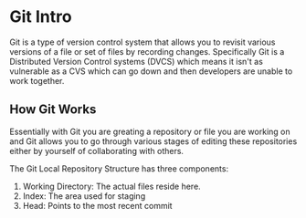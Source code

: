 
# Git Intro

Git is a type of version control system that allows you to revisit various versions of a file or set of files by recording changes.  Specifically Git is a Distributed Version Control systems (DVCS) which means it isn't as vulnerable as a CVS which can go down and then developers are unable to work together.  

## How Git Works

Essentially with Git you are greating a repository or file you are working on and Git allows you to go through various stages of editing these repositories either by yourself of collaborating with others.  

The Git Local Repository Structure has three components: 

1. Working Directory: The actual files reside here.
2. Index: The area used for staging
3. Head: Points to the most recent commit



